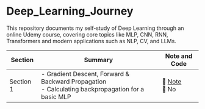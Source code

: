 # Deep_Learning_Journey
This repository documents my self-study of Deep Learning through an online Udemy course, covering core topics like MLP, CNN, RNN, Transformers and modern applications such as NLP, CV, and LLMs.


| Section    | Summary                                                                 | Note and Code                |
|------------|-------------------------------------------------------------------------|------------------------------|
| Section 1  | - Gradient Descent, Forward & Backward Propagation<br>- Calculating backpropagation for a basic MLP | 🔗 [Note](Đường-link-của-Note) <br>📄 No |
